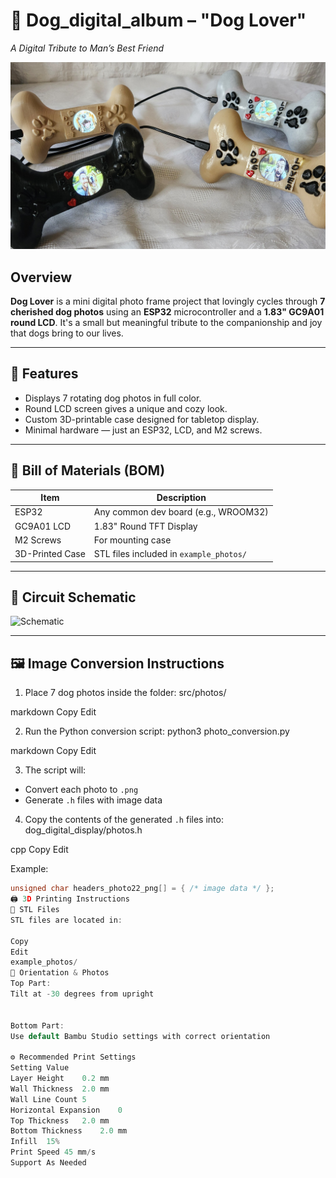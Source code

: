 # 🐶 Dog_digital_album – "Dog Lover"  
*A Digital Tribute to Man’s Best Friend*

![Dog Lover](example_photos/dog_lover.jpg)

## Overview
**Dog Lover** is a mini digital photo frame project that lovingly cycles through **7 cherished dog photos** using an **ESP32** microcontroller and a **1.83\" GC9A01 round LCD**. It's a small but meaningful tribute to the companionship and joy that dogs bring to our lives.

---

## 📸 Features
- Displays 7 rotating dog photos in full color.
- Round LCD screen gives a unique and cozy look.
- Custom 3D-printable case designed for tabletop display.
- Minimal hardware — just an ESP32, LCD, and M2 screws.

---

## 🧾 Bill of Materials (BOM)

| Item            | Description                          |
|-----------------|--------------------------------------|
| ESP32           | Any common dev board (e.g., WROOM32) |
| GC9A01 LCD      | 1.83" Round TFT Display              |
| M2 Screws       | For mounting case                    |
| 3D-Printed Case | STL files included in `example_photos/` |

---

## 🔌 Circuit Schematic

![Schematic](example_photos/schematic.jpg)

---

## 🖼️ Image Conversion Instructions

1. Place 7 dog photos inside the folder:
src/photos/

markdown
Copy
Edit

2. Run the Python conversion script:
python3 photo_conversion.py

markdown
Copy
Edit

3. The script will:
- Convert each photo to `.png`
- Generate `.h` files with image data

4. Copy the contents of the generated `.h` files into:
dog_digital_display/photos.h

cpp
Copy
Edit

Example:
```c
unsigned char headers_photo22_png[] = { /* image data */ };
🖨️ 3D Printing Instructions
📁 STL Files
STL files are located in:

Copy
Edit
example_photos/
🧭 Orientation & Photos
Top Part:
Tilt at -30 degrees from upright


Bottom Part:
Use default Bambu Studio settings with correct orientation

⚙️ Recommended Print Settings
Setting	Value
Layer Height	0.2 mm
Wall Thickness	2.0 mm
Wall Line Count	5
Horizontal Expansion	0
Top Thickness	2.0 mm
Bottom Thickness	2.0 mm
Infill	15%
Print Speed	45 mm/s
Support	As Needed

